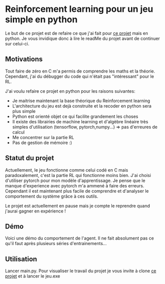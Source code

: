 # Reinforcement learning pour un jeu simple en python

Le but de ce projet est de refaire ce que j'ai fait pour [ce projet](https://github.com/Robin-dvn/) mais en python. Je vous invidique donc à lire le readMe du projet avant de continuer sur celui-ci.

## Motivations

Tout faire de zéro en C m'a permis de comprendre les maths et la théorie. Cependant, j'ai du débugger du code qui n'était pas "intéressant" pour le RL. 

J'ai voulu refaire ce projet en python pour les raisons suivantes:
- Je maitrise maintenant la base théorique du Reinforcement learning
- L'architecture du jeu est dejà construite et la recoder en python sera plus simple
- Python est orienté objet ce qui facilite grandement les choses
- Il existe des librairies de machine learning et d'algèbre linéaire très simples d'utilisation (tensorflow, pytorch,numpy...) => pas d'erreures de calcul
- Me concentrer sur la partie RL
- Pas de gestion de mémoire :)

## Statut du projet

Actuellement, le jeu fonctionne comme celui codé en C mais paradoxalement, c'est la partie RL qui fonctionne moins bien. J'ai choisi d'utiliser pytorch pour mon modèle d'apprentissage. Je pense que le manque d'experience avec pytorch m'a ammené à faire des erreurs. Cependant il est maintenant plus facile de comprendre et d'analyser le comportement du système grâce à ces outils. 

Le projet est actuellement en pause mais je compte le reprendre quand j'aurai gagner en expérience !

## Démo

Voici une démo du comportement de l'agent. Il ne fait absolument pas ce qu'il faut après plusieurs séries d'entrainements...

## Utilisation

Lancer main.py.
Pour visualiser le travail du projet je vous invite à clone [ce projet](https://github.com/Robin-dvn/) et à lancer le jeu.exe 


  
